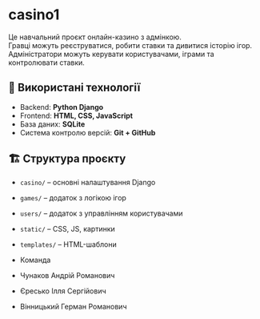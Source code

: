 # casino1
Це навчальний проєкт онлайн-казино з адмінкою.  
Гравці можуть реєструватися, робити ставки та дивитися історію ігор.  
Адміністратори можуть керувати користувачами, іграми та контролювати ставки.

## 🚀 Використані технології
- Backend: **Python Django**
- Frontend: **HTML, CSS, JavaScript**
- База даних: **SQLite** 
- Система контролю версій: **Git + GitHub**

## 🏗 Структура проєкту
- `casino/` – основні налаштування Django
- `games/` – додаток з логікою ігор
- `users/` – додаток з управлінням користувачами
- `static/` – CSS, JS, картинки
- `templates/` – HTML-шаблони

- Команда
- Чунаков Андрій Романович 
- Єресько Ілля Сергійович
- Вінницький Герман Романович
